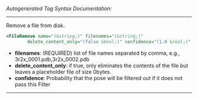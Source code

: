<!-- THIS IS AN AUTOGENERATED FILE: Don't edit it directly, instead change the schema definition in the code itself. -->

_Autogenerated Tag Syntax Documentation:_

---
Remove a file from disk.

```xml
<FileRemove name="(&string;)" filenames="(&string;)"
        delete_content_only="(false &bool;)" confidence="(1.0 &real;)" />
```

-   **filenames**: (REQUIRED) list of file names separated by comma, e.g., 3r2x_0001.pdb,3r2x_0002.pdb
-   **delete_content_only**: if true, only eliminates the contents of the file but leaves a placeholder file of size 0bytes.
-   **confidence**: Probability that the pose will be filtered out if it does not pass this Filter

---
